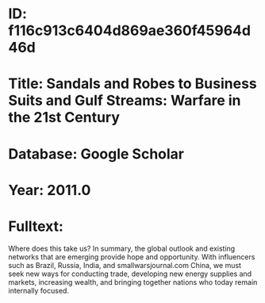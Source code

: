 # ID: f116c913c6404d869ae360f45964d46d
# Title: Sandals and Robes to Business Suits and Gulf Streams: Warfare in the 21st Century
# Database: Google Scholar
# Year: 2011.0
# Fulltext:
Where does this take us?
In summary, the global outlook and existing networks that are emerging provide hope and opportunity.
With influencers such as Brazil, Russia, India, and smallwarsjournal.com China, we must seek new ways for conducting trade, developing new energy supplies and markets, increasing wealth, and bringing together nations who today remain internally focused.